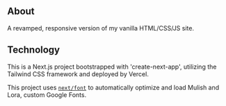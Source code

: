 ## About

A revamped, responsive version of my vanilla HTML/CSS/JS site.

## Technology

This is a Next.js project bootstrapped with 'create-next-app', utilizing the Tailwind CSS framework and deployed by Vercel. 

This project uses [`next/font`](https://nextjs.org/docs/basic-features/font-optimization) to automatically optimize and load Mulish and Lora, custom Google Fonts.
